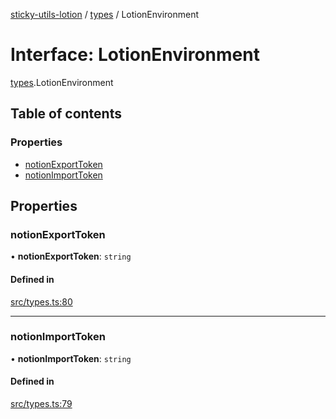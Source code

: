 [sticky-utils-lotion](../README.md) / [types](../modules/types.md) / LotionEnvironment

# Interface: LotionEnvironment

[types](../modules/types.md).LotionEnvironment

## Table of contents

### Properties

- [notionExportToken](types.LotionEnvironment.md#notionexporttoken)
- [notionImportToken](types.LotionEnvironment.md#notionimporttoken)

## Properties

### notionExportToken

• **notionExportToken**: `string`

#### Defined in

[src/types.ts:80](https://github.com/sticky/sticky-utils-lotion/blob/ed26a3e/src/types.ts#L80)

___

### notionImportToken

• **notionImportToken**: `string`

#### Defined in

[src/types.ts:79](https://github.com/sticky/sticky-utils-lotion/blob/ed26a3e/src/types.ts#L79)

